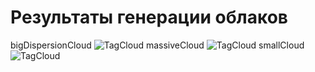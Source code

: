 # Результаты генерации облаков

bigDispersionCloud
![TagCloud](https://i.imgur.com/l7Ftesa.png)
massiveCloud
![TagCloud](https://i.imgur.com/Vulh2Mz.png)
smallCloud
![TagCloud](https://i.imgur.com/l3ThOcI.png)

